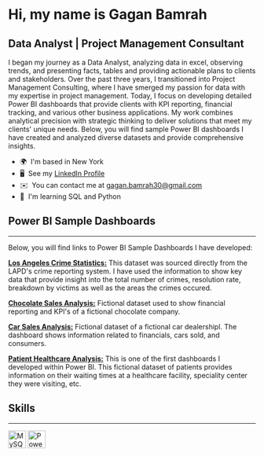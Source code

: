 Hi, my name is Gagan Bamrah
==============================

Data Analyst | Project Management Consultant
--------------------------------------------

I began my journey as a Data Analyst, analyzing data in excel, observing trends, and presenting facts, tables and providing actionable plans to clients and stakeholders. Over the past three years, I transitioned into Project Management Consulting, where I have smerged my passion for data with my expertise in project management. Today, I focus on developing detailed Power BI dashboards that provide clients with KPI reporting, financial tracking, and various other business applications. My work combines analytical precision with strategic thinking to deliver solutions that meet my clients' unique needs. Below, you will find sample Power BI dashboards I have created and analyzed diverse datasets and provide comprehensive insights.

*   🌍  I'm based in New York
*   🖥️  See my  [LinkedIn Profile](http://www.linkedin.com/in/gagan-bamrah-a2a9aa163)
*   ✉️  You can contact me at [gagan.bamrah30@gmail.com](mailto:gagan.bamrah30@gmail.com)
*   🧠  I'm learning SQL and Python

## Power BI Sample Dashboards
-----------------------------

Below, you will find links to Power BI Sample Dashboards I have developed:

**[Los Angeles Crime Statistics:](https://app.powerbi.com/view?r=eyJrIjoiZmU0OGU0ZGUtNGFhYS00MWI0LWI1NjAtODJjNzQyMTQxNDE2IiwidCI6IjY2NGQxODg4LWU4MzAtNDBmMi1iMWIwLWViMWE3ZTRhYTNhYSIsImMiOjN9)** This dataset was sourced directly from the LAPD's crime reporting system. I have used the information to show key data that provide insight into the total number of crimes, resolution rate, breakdown by victims as well as the areas the crimes occured.

**[Chocolate Sales Analysis:](https://app.powerbi.com/view?r=eyJrIjoiMjEwYTU2NTQtZTk1Ny00YzFiLTk1N2MtYTUwYzNhMmFmOWViIiwidCI6IjY2NGQxODg4LWU4MzAtNDBmMi1iMWIwLWViMWE3ZTRhYTNhYSIsImMiOjN9)** Fictional dataset used to show financial reporting and KPI's of a fictional chocolate company.

**[Car Sales Analysis:](https://app.powerbi.com/view?r=eyJrIjoiY2E4ZjczOGYtNDBhZS00MjQ2LTg0YTItZWVjNDFmNWJlNTE4IiwidCI6IjY2NGQxODg4LWU4MzAtNDBmMi1iMWIwLWViMWE3ZTRhYTNhYSIsImMiOjN9)** Fictional dataset of a fictional car dealershipl. The dashboard shows information related to financials, cars sold, and consumers.

**[Patient Healthcare Analysis:](https://app.powerbi.com/view?r=eyJrIjoiZDllYzhhOTMtYTE2Mi00MjE5LTg3MjMtZjU2MGY3YjAwMzcwIiwidCI6IjY2NGQxODg4LWU4MzAtNDBmMi1iMWIwLWViMWE3ZTRhYTNhYSIsImMiOjN9)** This is one of the first dashboards I developed within Power BI. This fictional dataset of patients provides information on their waiting times at a healthcare facility, speciality center they were visiting, etc.


## Skills
---------
<p align="left">
<a href="https://www.mysql.com/" target="_blank" rel="noreferrer"><img src="https://raw.githubusercontent.com/danielcranney/readme-generator/main/public/icons/skills/mysql-colored.svg" width="36" height="36" alt="MySQL" /></a>
<a href="https://powerbi.microsoft.com/" target="_blank" rel="noreferrer"><img src="https://upload.wikimedia.org/wikipedia/commons/c/cf/New_Power_BI_Logo.svg" width="36" height="36" alt="Power BI" /></a>
</p>

